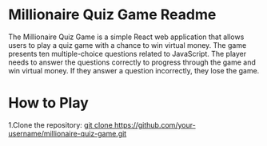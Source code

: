 
<h1>Millionaire Quiz Game Readme</h1>

<p>The Millionaire Quiz Game is a simple React web application that allows users to play a quiz game with a chance to win virtual money. The game presents ten multiple-choice questions related to JavaScript. The player needs to answer the questions correctly to progress through the game and win virtual money. If they answer a question incorrectly, they lose the game. </p>

<h1>How to Play</h1>
<p>1.Clone the repository: <u>git clone https://github.com/your-username/millionaire-quiz-game.git
</u></p>